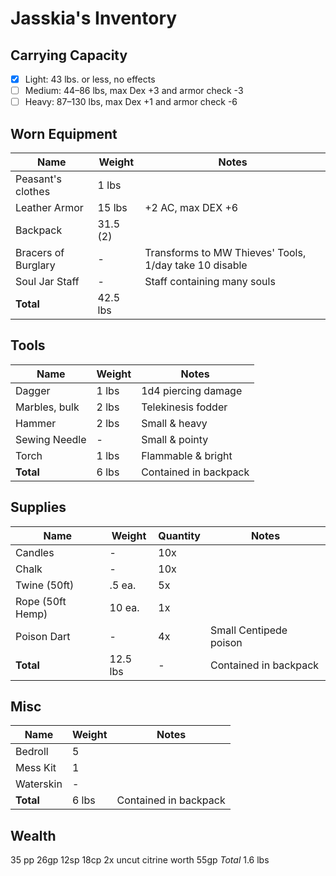 # Jasskia's Inventory
## Carrying Capacity
 - [x] Light: 43 lbs. or less, no effects
 - [ ] Medium: 44–86 lbs, max Dex +3 and armor check -3
 - [ ] Heavy: 87–130 lbs, max Dex +1 and armor check -6
## Worn Equipment
|	Name						|	Weight	|	Notes	|
|-----------------------|-----------|--------|
|	Peasant's clothes		|	1 lbs 	|
|	Leather Armor			|	15 lbs 	|	+2 AC, max DEX +6
|	Backpack					|	31.5 (2)	|	
|	Bracers of Burglary	|	-			|	Transforms to MW Thieves' Tools, 1/day take 10 disable
|	Soul Jar Staff			|	-			| 	Staff containing many souls
|	**Total**				|	42.5 lbs	|

## Tools
|	Name					|	Weight	|	Notes	|
|--------------------|-----------|--------|
|	Dagger				|	1 lbs 	|	1d4 piercing damage
|	Marbles, bulk		|	2 lbs 	|	Telekinesis fodder
|	Hammer				|	2 lbs 	|	Small & heavy
|	Sewing Needle		|	-			|	Small & pointy
|	Torch					|	1 lbs 	|	Flammable & bright 
|	**Total**			|	6 lbs		|	Contained in backpack

## Supplies
|	Name					|	Weight	|	Quantity	|	Notes	|
|--------------------|-----------|-----------|--------|
|	Candles				|	-			|	10x		|
|	Chalk					|	-			|	10x		|
|	Twine (50ft)		|	.5 ea.	|	5x			|
|	Rope (50ft Hemp)	|	10 ea.	|	1x			|	
|	Poison Dart			|	-			|	4x			|	Small Centipede poison
|	**Total**			|	12.5 lbs	|	-			|	Contained in backpack

## Misc
|	Name			|	Weight	|	Notes	|
|--------------|-----------|--------|
|	Bedroll		|	5			|
|	Mess Kit		|	1			|
|	Waterskin	|	-			|
|	**Total**	|	6 lbs		| Contained in backpack

## Wealth
35 pp 26gp 12sp 18cp
2x uncut citrine worth 55gp
*Total* 1.6 lbs
